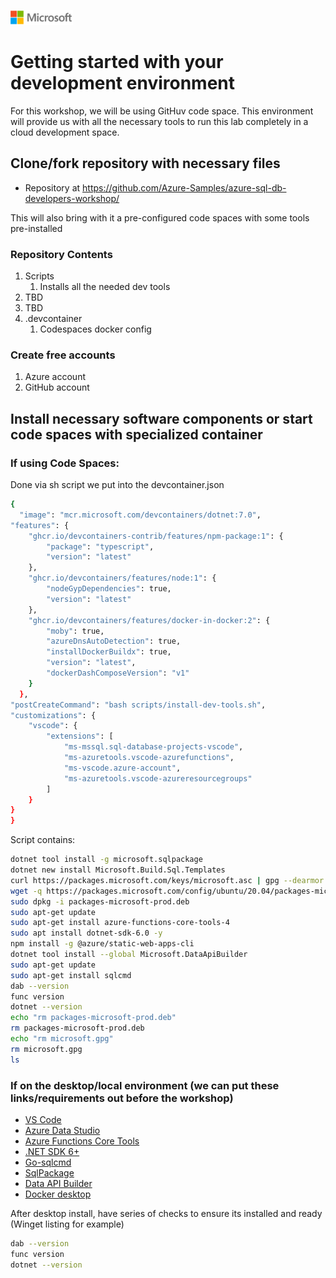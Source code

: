 ![A picture of the Microsoft Logo](./media/graphics/microsoftlogo.png)

# Getting started with your development environment

For this workshop, we will be using GitHuv code space. This environment will provide us with all the necessary tools to run this lab completely in a cloud development space.

## Clone/fork repository with necessary files

* Repository at https://github.com/Azure-Samples/azure-sql-db-developers-workshop/

This will also bring with it a pre-configured code spaces with some tools pre-installed

### Repository Contents

1. Scripts
    1. Installs all the needed dev tools
1. TBD
1. TBD
1. .devcontainer
    1. Codespaces docker config

### Create free accounts

1. Azure account
1. GitHub account

## Install necessary software components or start code spaces with specialized container

### If using Code Spaces:

Done via sh script we put into the devcontainer.json

```bash
{
  "image": "mcr.microsoft.com/devcontainers/dotnet:7.0",
"features": {
	"ghcr.io/devcontainers-contrib/features/npm-package:1": {
		"package": "typescript",
		"version": "latest"
	},
	"ghcr.io/devcontainers/features/node:1": {
		"nodeGypDependencies": true,
		"version": "latest"
	},
	"ghcr.io/devcontainers/features/docker-in-docker:2": {
		"moby": true,
		"azureDnsAutoDetection": true,
		"installDockerBuildx": true,
		"version": "latest",
		"dockerDashComposeVersion": "v1"
	}
  },
"postCreateCommand": "bash scripts/install-dev-tools.sh",
"customizations": {
	"vscode": {
		"extensions": [
			"ms-mssql.sql-database-projects-vscode",
			"ms-azuretools.vscode-azurefunctions",
			"ms-vscode.azure-account",
			"ms-azuretools.vscode-azureresourcegroups"
		]
	}
}
}
```

Script contains:

```bash
dotnet tool install -g microsoft.sqlpackage
dotnet new install Microsoft.Build.Sql.Templates
curl https://packages.microsoft.com/keys/microsoft.asc | gpg --dearmor > microsoft.gpg
wget -q https://packages.microsoft.com/config/ubuntu/20.04/packages-microsoft-prod.deb
sudo dpkg -i packages-microsoft-prod.deb
sudo apt-get update
sudo apt-get install azure-functions-core-tools-4
sudo apt install dotnet-sdk-6.0 -y
npm install -g @azure/static-web-apps-cli
dotnet tool install --global Microsoft.DataApiBuilder
sudo apt-get update
sudo apt-get install sqlcmd
dab --version 
func version 
dotnet --version
echo "rm packages-microsoft-prod.deb"
rm packages-microsoft-prod.deb
echo "rm microsoft.gpg"
rm microsoft.gpg
ls
```

### If on the desktop/local environment (we can put these links/requirements out before the workshop) 

* [VS Code](https://code.visualstudio.com/)
* [Azure Data Studio](https://learn.microsoft.com/sql/azure-data-studio/download-azure-data-studio)
* [Azure Functions Core Tools](https://learn.microsoft.com/azure/azure-functions/functions-run-local?tabs=v4%2Cwindows%2Ccsharp%2Cportal%2Cbash#install-the-azure-functions-core-tools)
* [.NET SDK 6+](https://dotnet.microsoft.com/download/dotnet/7.0)
* [Go-sqlcmd](https://github.com/microsoft/go-sqlcmd)
* [SqlPackage](https://learn.microsoft.com/sql/tools/sqlpackage/sqlpackage-download)
* [Data API Builder](https://github.com/Azure/data-api-builder)
* [Docker desktop](https://www.docker.com/products/docker-desktop/)

After desktop install, have series of checks to ensure its installed and ready (Winget listing for example)

```bash
dab --version
func version
dotnet --version
```
